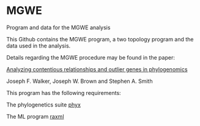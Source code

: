 # MGWE
Program and data for the MGWE analysis

This Github contains the MGWE program, a two topology program and the data used in the analysis.

Details regarding the MGWE procedure may be found in the paper:

[Analyzing contentious relationships and outlier genes in phylogenomics](https://www.biorxiv.org/content/early/2018/02/19/115774)

Joseph F. Walker, Joseph W. Brown and Stephen A. Smith

This program has the following requirements:

The phylogenetics suite [phyx](https://github.com/FePhyFoFum/phyx/)

The ML program [raxml](https://sco.h-its.org/exelixis/web/software/raxml/index.html)


